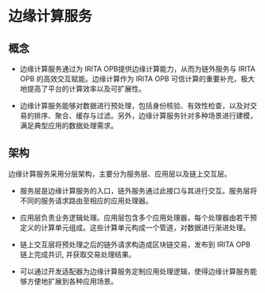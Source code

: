 <!--
order: 1
-->

# 边缘计算服务

## 概念

- 边缘计算服务通过为 IRITA OPB提供边缘计算能力，从而为链外服务与 IRITA OPB 的高效交互赋能。边缘计算作为 IRITA OPB 可信计算的重要补充，极大地提高了平台的计算效率以及可扩展性。

- 边缘计算服务能够对数据进行预处理，包括身份核验、有效性检查，以及对交易的排序、聚合、缓存与过滤。另外，边缘计算服务针对多种场景进行建模，满足典型应用的数据处理需求。

## 架构

边缘计算服务采用分层架构，主要分为服务层、应用层以及链上交互层。

- 服务层是边缘计算服务的入口，链外服务通过此接口与其进行交互。服务层将不同的服务请求路由至相应的应用处理器。

- 应用层负责业务逻辑处理。应用层包含多个应用处理器，每个处理器由若干预定义的计算单元组成。这些计算单元构成一个管道，对数据进行渐进处理。

- 链上交互层将预处理之后的链外请求构造成区块链交易，发布到 IRITA OPB 链上完成共识, 并获取交易处理结果。

- 可以通过开发适配器为边缘计算服务定制应用处理逻辑，使得边缘计算服务能够方便地扩展到各种应用场景。
